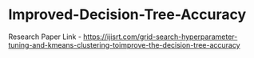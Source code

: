 # Improved-Decision-Tree-Accuracy
Research Paper Link - https://ijisrt.com/grid-search-hyperparameter-tuning-and-kmeans-clustering-toimprove-the-decision-tree-accuracy
